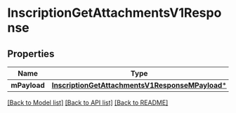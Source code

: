 # InscriptionGetAttachmentsV1Response

## Properties
Name | Type | Description | Notes
------------ | ------------- | ------------- | -------------
**mPayload** | [**InscriptionGetAttachmentsV1ResponseMPayload***](InscriptionGetAttachmentsV1ResponseMPayload.md) |  | 

[[Back to Model list]](../README.md#documentation-for-models) [[Back to API list]](../README.md#documentation-for-api-endpoints) [[Back to README]](../README.md)


